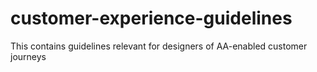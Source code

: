 # customer-experience-guidelines
This contains guidelines relevant for designers of AA-enabled customer journeys
